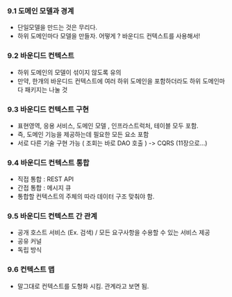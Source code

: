 ### 9.1 도메인 모델과 경계
- 단일모델을 만드는 것은 무리다.
- 하위 도메인마다 모델을 만들자. 어떻게 ? 바운디드 컨텍스트를 사용해서!

### 9.2 바운디드 컨텍스트
- 하위 도메인의 모델이 섞이지 않도록 유의 
- 만약, 한개의 바운디드 컨텍스트에 여러 하위 도메인을 포함하더라도 하위 도메인마다 패키지는 나눌 것 

### 9.3 바운디드 컨텍스트 구현 
- 표현영역, 응용 서비스, 도메인 모델 , 인프라스트럭처, 테이블 모두 포함.
- 즉, 도메인 기능을 제공하는데 필요한 모든 요소 포함
- 서로 다른 기술 구현 가능 ( 조회는 바로 DAO 호출 ) ->  CQRS (11장으로...)

### 9.4 바운디드 컨텍스트 통합
- 직접 통합 : REST API 
- 간접 통합 : 메시지 큐 
- 통합할 컨텍스트의 주체의 따라 데이터 구조 맞춰야 함. 

### 9.5 바운디드 컨텍스트 간 관계
- 공개 호스트 서비스 (Ex. 검색) / 모든 요구사항을 수용할 수 있는 서비스 제공
- 공유 커널 
- 독립 방식 

### 9.6 컨텍스트 맵 
- 말그대로 컨텍스트를 도형화 시킴. 관계라고 보면 됨.
